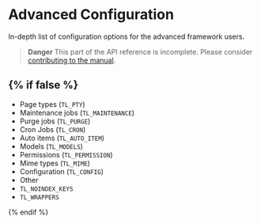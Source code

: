 
# Advanced Configuration

In-depth list of configuration options for the advanced framework users.

> **Danger** This part of the API reference is incomplete. Please consider
[contributing to the manual][1].


{% if false %}
---

* Page types (`TL_PTY`)
* Maintenance jobs (`TL_MAINTENANCE`)
* Purge jobs (`TL_PURGE`)
* Cron Jobs (`TL_CRON`)
* Auto items (`TL_AUTO_ITEM`)
* Models (`TL_MODELS`)
* Permissions (`TL_PERMISSION`)
* Mime types (`TL_MIME`)
* Configuration (`TL_CONFIG`)
* Other
* `TL_NOINDEX_KEYS`
* `TL_WRAPPERS`

{% endif %}


[1]: https://github.com/contao/docs/blob/master/CONTRIBUTING.md
